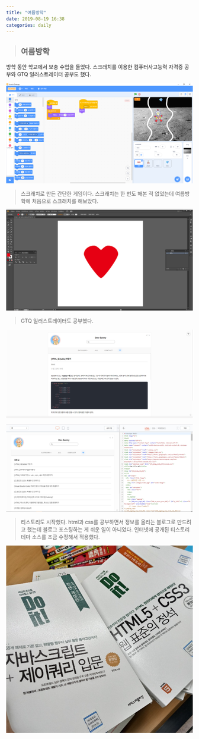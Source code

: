 ```yaml
---
title: "여름방학"
date: 2019-08-19 16:38
categories: daily
---
```

> ## 여름방학

방학 동안 학교에서 보충 수업을 들었다. 스크래치를 이용한 컴퓨터사고능력 자격증 공부와 GTQ 일러스트레이터 공부도 했다.

![scratch](./img/scratch.png)

> 스크래치로 만든 간단한 게임이다. 스크래치는 한 번도 해본 적 없었는데 여름방학에 처음으로 스크래치를 해보았다.

![ai](./img/ai.png)

> GTQ 일러스트레이터도 공부했다.

![tistory](./img/tistory.jpg)

![tistoryhtml](./img/tistoryhtml.jpg)

> 티스토리도 시작했다. html과 css를 공부하면서 정보를 올리는 블로그로 만드려고 했는데 블로그 포스팅하는 게 쉬운 일이 아니었다. 인터넷에 공개된 티스토리 테마 소스를 조금 수정해서 적용했다.

![book](./img/book.jpg)

> 